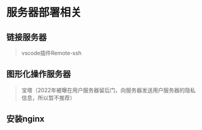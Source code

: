 # 服务器部署相关




## 链接服务器

>vscode插件Remote-ssh




## 图形化操作服务器

>宝塔（2022年被曝在用户服务器留后门，向服务器发送用户服务器的隐私信息，所以暂不推荐）



## 安装nginx